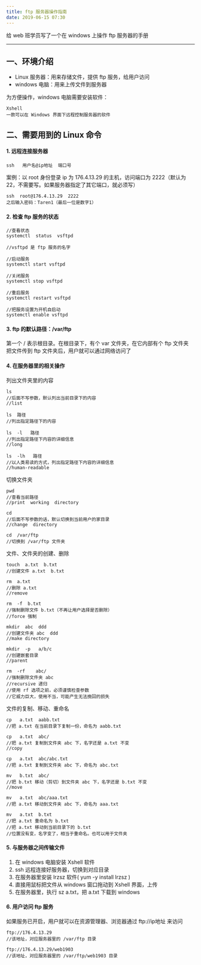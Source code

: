 ```yaml
---
title: ftp 服务器操作指南
date: 2019-06-15 07:30
---
```


给 web 班学员写了一个在 windows 上操作 ftp 服务器的手册

<!-- more -->

---

## 一、环境介绍
- Linux 服务器：用来存储文件，提供 ftp 服务，给用户访问
- windows 电脑：用来上传文件到服务器

为方便操作，windows 电脑需要安装软件：
```
Xshell
一款可以在 Windows 界面下远程控制服务器的软件
```

## 二、需要用到的 Linux 命令

#### 1. 远程连接服务器
```shell
ssh   用户名@ip地址  端口号
```
案例：以 root 身份登录 ip 为 176.4.13.29 的主机，访问端口为 2222（默认为 22，不需要写。如果服务器指定了其它端口，就必须写）
```shell
ssh  root@176.4.13.29  2222
之后输入密码：Taren1（最后一位是数字1）
```

#### 2. 检查 ftp 服务的状态
```shell
//查看状态
systemctl  status  vsftpd

//vsftpd 是 ftp 服务的名字

//启动服务
systemctl start vsftpd

//关闭服务
systemctl stop vsftpd

//重启服务
systemctl restart vsftpd

//把服务设置为开机自启动
systemctl enable vsftpd
```

#### 3. ftp 的默认路径：/var/ftp

第一个 / 表示根目录。在根目录下，有个 var 文件夹，在它内部有个 ftp 文件夹  
把文件传到 ftp 文件夹后，用户就可以通过网络访问了

#### 4. 在服务器里的相关操作

列出文件夹里的内容
```shell
ls              
//后面不写参数，默认列出当前目录下的内容
//list

ls  路径        
//列出指定路径下的内容

ls  -l   路径  
//列出指定路径下内容的详细信息
//long

ls  -lh   路径  
//以人类易读的方式，列出指定路径下内容的详细信息 
//human-readable
```
切换文件夹
```shell
pwd             
//查看当前路径 
//print  working  directory

cd
//后面不写参数的话，默认切换到当前用户的家目录
//change  directory

cd  /var/ftp    
//切换到 /var/ftp 文件夹
```

文件、文件夹的创建、删除
```
touch  a.txt  b.txt
//创建文件 a.txt  b.txt

rm  a.txt
//删除 a.txt
//remove

rm  -f  b.txt
//强制删除文件 b.txt（不再让用户选择是否删除）
//force 强制

mkdir  abc  ddd
//创建文件夹 abc  ddd
//make directory

mkdir  -p   a/b/c
//创建嵌套目录
//parent

rm  -rf    abc/
//强制删除文件夹 abc
//recursive 递归
//使用 rf 选项之前，必须谨慎检查参数
//它威力巨大，使用不当，可能产生无法挽回的损失
```

文件的复制、移动、重命名
```
cp   a.txt  aabb.txt
//把 a.txt 在当前目录下复制一份，命名为 aabb.txt

cp   a.txt  abc/
//把 a.txt 复制到文件夹 abc 下，名字还是 a.txt 不变
//copy

cp   a.txt  abc/abc.txt
//把 a.txt 复制到文件夹 abc 下，命名为 abc.txt

mv   b.txt  abc/
//把 b.txt 移动（剪切）到文件夹 abc 下，名字还是 b.txt 不变
//move

mv   a.txt  abc/aaa.txt
//把 a.txt 移动到文件夹 abc 下，命名为 aaa.txt

mv   a.txt  b.txt
//把 a.txt 重命名为 b.txt
//把 a.txt 移动到当前目录下的 b.txt
//位置没有变，名字变了，相当于重命名。也可以用于文件夹
```

#### 5. 与服务器之间传输文件
1. 在 windows 电脑安装 Xshell 软件
2. ssh 远程连接好服务器，切换到对应目录
3. 在服务器里安装 lrzsz 软件( yum -y install lrzsz )
4. 直接用鼠标把文件从 windows 窗口拖动到 Xshell 界面，上传
5. 在服务器里，执行 sz a.txt，把 a.txt 下载到 windows

#### 6. 用户访问 ftp 服务
如果服务已开启，用户就可以在资源管理器、浏览器通过 ftp://ip地址 来访问
```
ftp://176.4.13.29
//该地址，对应服务器里的 /var/ftp 目录

ftp://176.4.13.29/web1903
//该地址，对应服务器里的 /var/ftp/web1903 目录
```
